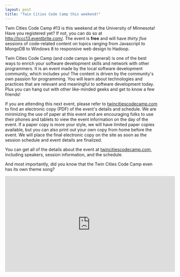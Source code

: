 ```yaml
---
layout: post
title: "Twin Cities Code Camp this weekend!"
---
```


<p>Twin Cities Code Camp #13 is this weekend at the University of Minnesota! Have you registered yet? If not, you can do so at <a href="http://tccc13.eventbrite.com/">http://tccc13.eventbrite.com/</a>. The event is <strong>free</strong> and will have <em>thirty five</em> sessions of code-related content on topics ranging from Javascript to MongoDB to Windows 8 to responsive web design to Hadoop.</p>
<p>Twin Cities Code Camp (and code camps in general) is one of the best ways to enrich your software development skills and network with other programmers. It is an event made by the local software development community, which includes you! The content is driven by the community's own passion for programming. You will learn about technologies and practices that are relevant and meaningful to software development today. Plus you can hang out with other like-minded geeks and get to know a few friends!</p>
<p>If you are attending this next event, please refer to <a href="http://twincitiescodecamp.com">twincitiescodecamp.com</a> to find an electronic copy (PDF) of the event's details and schedule. We are minimizing the use of paper at this event and are encouraging folks to use their phones and tablets to view the event information on the day of the event. If a paper copy is more your style, we will have limited paper copies available, but you can also print out your own copy from home before the event. We will place the final electronic copy on the site as soon as the session schedule and event details are finalized.</p>
<p>You can get all of the details about the event at <a href="http://twincitiescodecamp.com">twincitiescodecamp.com</a>, including speakers, session information, and the schedule.</p>
<p>And most importantly, did you know that the Twin Cities Code Camp even has its own theme song?</p>
<p><iframe width="560" height="315" src="http://www.youtube.com/embed/L1Q1gw8fhUE" frameborder="0"> </iframe></p>

